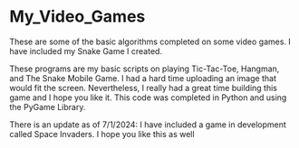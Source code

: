 # My_Video_Games
These are some of the basic algorithms completed on some video games. I have included my Snake Game I created. 

These programs are my basic scripts on playing Tic-Tac-Toe, Hangman, and The Snake Mobile Game. 
I had a hard time uploading an image that would fit the screen. Nevertheless, I really had a great time building this game and I hope you like it. 
This code was completed in Python and using the PyGame Library. 

There is an update as of 7/1/2024: 
I have included a game in development called Space Invaders. I hope you like this as well

